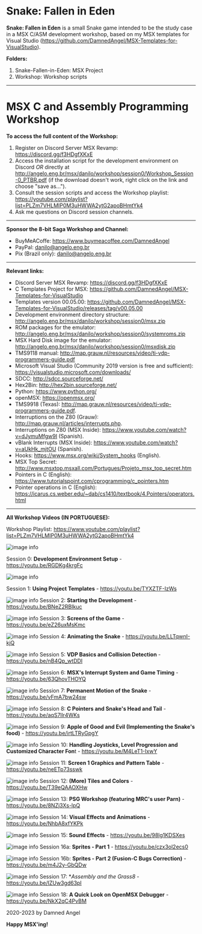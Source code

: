 # Snake: Fallen in Eden

**Snake: Fallen in Eden** is a small Snake game intended to be the study case in
a MSX C/ASM development workshop, based on my MSX templates for Visual Studio
(https://github.com/DamnedAngel/MSX-Templates-for-VisualStudio).

**Folders:**
1. Snake-Fallen-in-Eden: MSX Project
2. Workshop: Workshop scripts

-------

# MSX C and Assembly Programming Workshop

**To access the full content of the Workshop:**
1. Register on Discord Server MSX Revamp: https://discord.gg/f3HDgfXKxE
2. Access the installation script for the development environment on Discord *OR* directly at http://angelo.eng.br/msx/danilo/workshop/session0/Workshop_Session-0_PTBR.pdf (if the download doesn't work, right click on the link and choose "save as...").
3. Consult the session scripts and access the Workshop playlist: https://youtube.com/playlist?list=PLZm7VHLMIP0M3uHWWA2ytG2apoBHmtYk4
4. Ask me questions on Discord session channels.

----------

**Sponsor the 8-bit Saga Workshop and Channel:**
  - BuyMeACoffe: https://www.buymeacoffee.com/DamnedAngel
  - PayPal: danilo@angelo.eng.br
  - Pix (Brazil only): danilo@angelo.eng.br

----------

**Relevant links:**
- Discord Server MSX Revamp: https://discord.gg/f3HDgfXKxE
- C Templates Project for MSX: https://github.com/DamnedAngel/MSX-Templates-for-VisualStudio
- Templates version 00.05.00: https://github.com/DamnedAngel/MSX-Templates-for-VisualStudio/releases/tag/v00.05.00
- Development environment directory structure: http://angelo.eng.br/msx/danilo/workshop/session0/msx.zip
- ROM packages for the emulator: http://angelo.eng.br/msx/danilo/workshop/session0/systemroms.zip
- MSX Hard Disk image for the emulator: http://angelo.eng.br/msx/danilo/workshop/session0/msxdisk.zip
- TMS9118 manual: http://map.grauw.nl/resources/video/ti-vdp-programmers-guide.pdf
- Microsoft Visual Studio (Community 2019 version is free and sufficient): https://visualstudio.microsoft.com/downloads/
- SDCC: http://sdcc.sourceforge.net/
- Hex2Bin: http://hex2bin.sourceforge.net/
- Python: https://www.python.org/
- openMSX: https://openmsx.org/
- TMS9918 (Texas): http://map.grauw.nl/resources/video/ti-vdp-programmers-guide.pdf.
- Interruptions on the Z80 (Grauw): http://map.grauw.nl/articles/interrupts.php.
- Interruptions on Z80 (MSX Inside): https://www.youtube.com/watch?v=dJymuMfgw9I (Spanish).
- vBlank Interrupts (MSX Inside): https://www.youtube.com/watch?v=aUkHk_mjtOU (Spanish).
- Hooks: https://www.msx.org/wiki/System_hooks (English).
- MSX Top Secret: http://www.msxtop.msxall.com/Portugues/Projeto_msx_top_secret.htm
- Pointers in C (English): https://www.tutorialspoint.com/cprogramming/c_pointers.htm
- Pointer operations in C (English): https://icarus.cs.weber.edu/~dab/cs1410/textbook/4.Pointers/operators.html

----------

**All Workshop Videos (IN PORTUGUESE):**

Workshop Playlist: https://www.youtube.com/playlist?list=PLZm7VHLMIP0M3uHWWA2ytG2apoBHmtYk4

![image info](http://img.youtube.com/vi/RGDKg4krgFc/mqdefault.jpg)

Session 0: **Development Environment Setup** - https://youtu.be/RGDKg4krgFc

![image info](http://img.youtube.com/vi/TYXZTF-IzWs/mqdefault.jpg)

Session 1: **Using Project Templates** - https://youtu.be/TYXZTF-IzWs

![image info](http://img.youtube.com/vi/BNeZ2RBIkuc/mqdefault.jpg)
Session 2: **Starting the Development** - https://youtu.be/BNeZ2RBIkuc

![image info](http://img.youtube.com/vi/eZ26uxMsKmc/mqdefault.jpg)
Session 3: **Screens of the Game** - https://youtu.be/eZ26uxMsKmc

![image info](http://img.youtube.com/vi/LLTqwnI-kjQ/mqdefault.jpg)
Session 4: **Animating the Snake** - https://youtu.be/LLTqwnI-kjQ

![image info](http://img.youtube.com/vi/nB4Qp_wtDDI/mqdefault.jpg)
Session 5: **VDP Basics and Collision Detection** - https://youtu.be/nB4Qp_wtDDI

![image info](http://img.youtube.com/vi/63QhovTHOYQ/mqdefault.jpg)
Session 6: **MSX's Interrupt System and Game Timing** - https://youtu.be/63QhovTHOYQ

![image info](http://img.youtube.com/vi/vFmA7bw24sw/mqdefault.jpg)
Session 7: **Permanent Motion of the Snake** - https://youtu.be/vFmA7bw24sw

![image info](http://img.youtube.com/vi/aqS7llr4WKs/mqdefault.jpg)
Session 8: **C Pointers and Snake's Head and Tail** - https://youtu.be/aqS7llr4WKs

![image info](http://img.youtube.com/vi/irtLTRyGpgY/mqdefault.jpg)
Session 9: **Apple of Good and Evil (Implementing the Snake's food)** - https://youtu.be/irtLTRyGpgY

![image info](http://img.youtube.com/vi/M4LeT1-IxwY/mqdefault.jpg)
Session 10: **Handling Joysticks, Level Progression and Customized Character Fon**t - https://youtu.be/M4LeT1-IxwY

![image info](http://img.youtube.com/vi/neETp73sswk/mqdefault.jpg)
Session 11: **Screen 1 Graphics and Pattern Table** - https://youtu.be/neETp73sswk

![image info](http://img.youtube.com/vi/T39eQAAOXHw/mqdefault.jpg)
Session 12: **(More) Tiles and Colors** - https://youtu.be/T39eQAAOXHw

![image info](http://img.youtube.com/vi/8NZj3Xs-lpQ/mqdefault.jpg)
Session 13: **PSG Workshop (featuring MRC's user Parn)** - https://youtu.be/8NZj3Xs-lpQ

![image info](http://img.youtube.com/vi/NhbA8xfYKPk/mqdefault.jpg)
Session 14: **Visual Effects and Animations** - https://youtu.be/NhbA8xfYKPk

![image info](http://img.youtube.com/vi/98lg1KDSXes/mqdefault.jpg)
Session 15: **Sound Effects** - https://youtu.be/98lg1KDSXes

![image info](http://img.youtube.com/vi/czx3ol2ecs0/mqdefault.jpg)
Session 16a: **Sprites - Part 1** - https://youtu.be/czx3ol2ecs0

![image info](http://img.youtube.com/vi/m4J2y-GbQDw/mqdefault.jpg)
Session 16b: **Sprites - Part 2 (Fusion-C Bugs Correction)** - https://youtu.be/m4J2y-GbQDw

![image info](http://img.youtube.com/vi/IZUw3gd63pI/mqdefault.jpg)
Session 17: **Assembly and the Grass8* - https://youtu.be/IZUw3gd63pI

![image info](http://img.youtube.com/vi/NkX2qC4PvBM/mqdefault.jpg)
Session 18: **A Quick Look on OpenMSX Debugger** - https://youtu.be/NkX2qC4PvBM

2020-2023 by Damned Angel

**Happy MSX'ing!**

